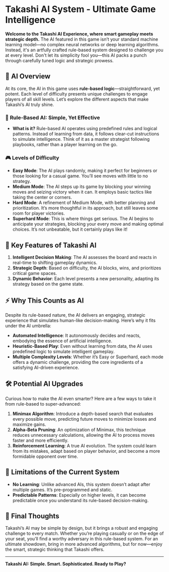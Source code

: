 # Takashi AI System - Ultimate Game Intelligence

**Welcome to the Takashi AI Experience, where smart gameplay meets strategic depth.** The AI featured in this game isn’t your standard machine learning model—no complex neural networks or deep learning algorithms. Instead, it's an artfully crafted rule-based system designed to challenge you at every level. Don't let its simplicity fool you—this AI packs a punch through carefully tuned logic and strategic prowess.

## 🚀 **AI Overview**

At its core, the AI in this game uses **rule-based logic**—straightforward, yet potent. Each level of difficulty presents unique challenges to engage players of all skill levels. Let’s explore the different aspects that make Takashi’s AI truly shine.

### 🧠 **Rule-Based AI: Simple, Yet Effective**
- **What is it?** Rule-based AI operates using predefined rules and logical patterns. Instead of learning from data, it follows clear-cut instructions to simulate intelligence. Think of it as a master strategist following playbooks, rather than a player learning on the go.
  
### 🎮 **Levels of Difficulty**
- **Easy Mode**: The AI plays randomly, making it perfect for beginners or those looking for a casual game. You’ll see moves with little to no strategy.
- **Medium Mode**: The AI steps up its game by blocking your winning moves and seizing victory when it can. It employs basic tactics like taking the center or corners.
- **Hard Mode**: A refinement of Medium Mode, with better planning and prioritization. It’s more thoughtful in its approach, but still leaves some room for player victories.
- **Superhard Mode**: This is where things get serious. The AI begins to anticipate your strategies, blocking your every move and making optimal choices. It’s not unbeatable, but it certainly plays like it!

## 🧩 **Key Features of Takashi AI**
1. **Intelligent Decision Making**: The AI assesses the board and reacts in real-time to shifting gameplay dynamics.
2. **Strategic Depth**: Based on difficulty, the AI blocks, wins, and prioritizes critical game spaces.
3. **Dynamic Behavior**: Each level presents a new personality, adapting its strategy based on the game state.

## ⚡ **Why This Counts as AI**
Despite its rule-based nature, the AI delivers an engaging, strategic experience that simulates human-like decision-making. Here’s why it fits under the AI umbrella:
- **Automated Intelligence**: It autonomously decides and reacts, embodying the essence of artificial intelligence.
- **Heuristic-Based Play**: Even without learning from data, the AI uses predefined logic to simulate intelligent gameplay.
- **Multiple Complexity Levels**: Whether it’s Easy or Superhard, each mode offers a dynamic challenge, providing the core ingredients of a satisfying AI-driven experience.

## 🛠️ **Potential AI Upgrades**
Curious how to make the AI even smarter? Here are a few ways to take it from rule-based to super-advanced:
1. **Minimax Algorithm**: Introduce a depth-based search that evaluates every possible move, predicting future moves to minimize losses and maximize gains.
2. **Alpha-Beta Pruning**: An optimization of Minimax, this technique reduces unnecessary calculations, allowing the AI to process moves faster and more efficiently.
3. **Reinforcement Learning**: A true AI evolution. The system could learn from its mistakes, adapt based on player behavior, and become a more formidable opponent over time.

## 🎯 **Limitations of the Current System**
- **No Learning**: Unlike advanced AIs, this system doesn’t adapt after multiple games. It’s pre-programmed and static.
- **Predictable Patterns**: Especially on higher levels, it can become predictable once you understand its rule-based decision-making.

## 🌟 **Final Thoughts**
Takashi’s AI may be simple by design, but it brings a robust and engaging challenge to every match. Whether you’re playing casually or on the edge of your seat, you’ll find a worthy adversary in this rule-based system. For an ultimate showdown, bring in more advanced algorithms, but for now—enjoy the smart, strategic thinking that Takashi offers.

---

**Takashi AI: Simple. Smart. Sophisticated. Ready to Play?**
